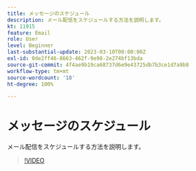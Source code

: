 ```yaml
---
title: メッセージのスケジュール
description: メール配信をスケジュールする方法を説明します。
kt: 11915
feature: Email
role: User
level: Beginner
last-substantial-update: 2023-03-10T00:00:00Z
exl-id: 0de2ff46-8663-462f-9e98-2e274bf13bda
source-git-commit: 4f4ae9b19ca68737d6e9e43725db7b3ce1d7a9b8
workflow-type: tm+mt
source-wordcount: '18'
ht-degree: 100%

---
```


# メッセージのスケジュール

メール配信をスケジュールする方法を説明します。

>[!VIDEO](https://video.tv.adobe.com/v/3415919/?quality=12&learn=on)

